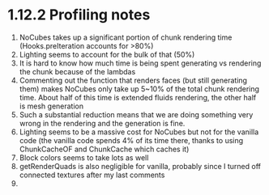 # 1.12.2 Profiling notes
1. NoCubes takes up a significant portion of chunk rendering time (Hooks.preIteration accounts for >80%)
2. Lighting seems to account for the bulk of that (50%)
3. It is hard to know how much time is being spent generating vs rendering the chunk because of the lambdas
4. Commenting out the function that renders faces (but still generating them) makes NoCubes only take up 5~10% of the total chunk rendering time.  About half of this time is extended fluids rendering, the other half is mesh generation
5. Such a substantial reduction means that we are doing something very wrong in the rendering and the generation is fine.
6. Lighting seems to be a massive cost for NoCubes but not for the vanilla code (the vanilla code spends 4% of its time there, thanks to using ChunkCacheOF and ChunkCache which caches it)
7. Block colors seems to take lots as well
8. getRenderQuads is also negligible for vanilla, probably since I turned off connected textures after my last comments
9. 
